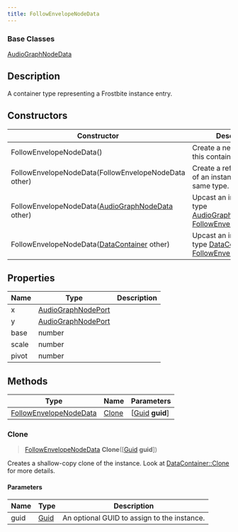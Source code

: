 ```yaml
---
title: FollowEnvelopeNodeData
---
```

### Base Classes

[AudioGraphNodeData](AudioGraphNodeData)

## Description

A container type representing a Frostbite instance entry.

## Constructors

| Constructor                                                                       | Description                                                                                                                         |
| --------------------------------------------------------------------------------- | ----------------------------------------------------------------------------------------------------------------------------------- |
| FollowEnvelopeNodeData()                                                          | Create a new instance of this container type.                                                                                       |
| FollowEnvelopeNodeData(FollowEnvelopeNodeData other)                              | Create a reference copy of an instance of the same type.                                                                            |
| FollowEnvelopeNodeData([AudioGraphNodeData](AudioGraphNodeData) other)            | Upcast an instance of type [AudioGraphNodeData](AudioGraphNodeData) to [FollowEnvelopeNodeData](FollowEnvelopeNodeData).            |
| FollowEnvelopeNodeData([DataContainer](/vext/ref/shared/class/datacontainer) other) | Upcast an instance of type [DataContainer](/vext/ref/shared/class/datacontainer) to [FollowEnvelopeNodeData](FollowEnvelopeNodeData). |

## Properties

| Name  | Type                                     | Description |
| ----- | ---------------------------------------- | ----------- |
| x     | [AudioGraphNodePort](AudioGraphNodePort) |             |
| y     | [AudioGraphNodePort](AudioGraphNodePort) |             |
| base  | number                                   |             |
| scale | number                                   |             |
| pivot | number                                   |             |

## Methods

| Type                                             | Name            | Parameters                                     |
| ------------------------------------------------ | --------------- | ---------------------------------------------- |
| [FollowEnvelopeNodeData](FollowEnvelopeNodeData) | [Clone](#clone) | \[[Guid](/vext/ref/shared/class/guid) **guid**\] |

### Clone

> [FollowEnvelopeNodeData](FollowEnvelopeNodeData) **Clone**(\[[Guid](/vext/ref/shared/class/guid) **guid**\])

Creates a shallow-copy clone of the instance. Look at [DataContainer::Clone](/vext/ref/shared/class/datacontainer#clone) for more details.

#### Parameters

| Name | Type         | Description                                 |
| ---- | ------------ | ------------------------------------------- |
| guid | [Guid](Guid) | An optional GUID to assign to the instance. |
